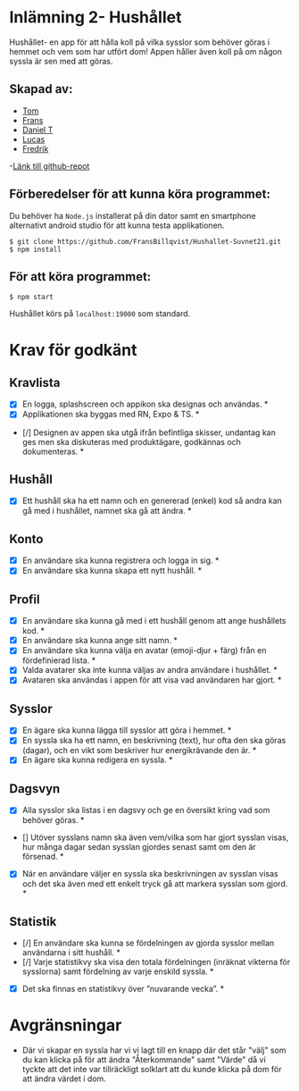# Inlämning 2- Hushållet

Hushållet- en app för att hålla koll på vilka sysslor som behöver göras i hemmet och vem som har utfört dom! Appen håller även koll på om någon syssla är sen med att göras.


## Skapad av:

- [Tom](https://github.com/LuminTompa)
- [Frans](https://https://github.com/FransBillqvist)
- [Daniel T](https://https://github.com/DTSD21)
- [Lucas](https://github.com/LucBen93)
- [Fredrik](https://github.com/FredrikGro)

-[Länk till github-repot](https://github.com/FransBillqvist/Hushallet-Suvnet21)

## Förberedelser för att kunna köra programmet:

Du behöver ha `Node.js` installerat på din dator samt en smartphone alternativt android studio för att kunna testa applikationen.

```
$ git clone https://github.com/FransBillqvist/Hushallet-Suvnet21.git
$ npm install
```

## För att köra programmet:

```
$ npm start
```

Hushållet körs på `localhost:19000` som standard.

# Krav för godkänt

## Kravlista

- [x] En logga, splashscreen och appikon ska designas och användas. *
- [x] Applikationen ska byggas med RN, Expo & TS. *
- [/] Designen av appen ska utgå ifrån befintliga skisser, undantag kan ges men ska diskuteras
med produktägare, godkännas och dokumenteras. *

## Hushåll

- [x] Ett hushåll ska ha ett namn och en genererad (enkel) kod så andra kan gå med i hushållet,
namnet ska gå att ändra. *

## Konto

- [x] En användare ska kunna registrera och logga in sig. *
- [x] En användare ska kunna skapa ett nytt hushåll. *

## Profil

- [x] En användare ska kunna gå med i ett hushåll genom att ange hushållets kod. *
- [x] En användare ska kunna ange sitt namn. *
- [x] En användare ska kunna välja en avatar (emoji-djur + färg) från en fördefinierad lista. *
- [x] Valda avatarer ska inte kunna väljas av andra användare i hushållet. *
- [x] Avataren ska användas i appen för att visa vad användaren har gjort. *

## Sysslor

- [x] En ägare ska kunna lägga till sysslor att göra i hemmet. *
- [x] En syssla ska ha ett namn, en beskrivning (text), hur ofta den ska göras (dagar), och en
vikt som beskriver hur energikrävande den är. *
- [x] En ägare ska kunna redigera en syssla. *

## Dagsvyn
- [x] Alla sysslor ska listas i en dagsvy och ge en översikt kring vad som behöver göras. *
- [] Utöver sysslans namn ska även vem/vilka som har gjort sysslan visas, hur många dagar
sedan sysslan gjordes senast samt om den är försenad. *
- [x] När en användare väljer en syssla ska beskrivningen av sysslan visas och det ska även
med ett enkelt tryck gå att markera sysslan som gjord. *

## Statistik

- [/] En användare ska kunna se fördelningen av gjorda sysslor mellan användarna i sitt
hushåll. *
- [/] Varje statistikvy ska visa den totala fördelningen (inräknat vikterna för sysslorna) samt
fördelning av varje enskild syssla. *
- [x] Det ska finnas en statistikvy över ”nuvarande vecka”. *

# Avgränsningar

- Där vi skapar en syssla har vi vi lagt till en knapp där det står "välj" som du kan klicka på för att ändra "Återkommande" samt "Värde" då vi tyckte att det inte var tillräckligt solklart att du kunde klicka på dom för att ändra värdet i dom.